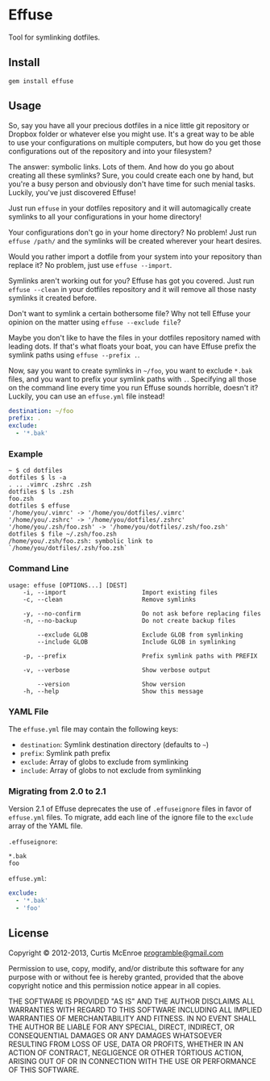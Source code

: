 # Effuse

Tool for symlinking dotfiles.

## Install

```
gem install effuse
```

## Usage

So, say you have all your precious dotfiles in a nice little git
repository or Dropbox folder or whatever else you might use. It's a
great way to be able to use your configurations on multiple computers,
but how do you get those configurations out of the repository and into
your filesystem?

The answer: symbolic links. Lots of them. And how do you go about
creating all these symlinks? Sure, you could create each one by hand,
but you're a busy person and obviously don't have time for such menial
tasks. Luckily, you've just discovered Effuse!

Just run `effuse` in your dotfiles repository and it will automagically
create symlinks to all your configurations in your home directory!

Your configurations don't go in your home directory? No problem! Just
run `effuse /path/` and the symlinks will be created wherever your heart
desires.

Would you rather import a dotfile from your system into your repository
than replace it? No problem, just use `effuse --import`.

Symlinks aren't working out for you? Effuse has got you covered. Just
run `effuse --clean` in your dotfiles repository and it will remove all
those nasty symlinks it created before.

Don't want to symlink a certain bothersome file? Why not tell Effuse
your opinion on the matter using `effuse --exclude file`?

Maybe you don't like to have the files in your dotfiles repository named
with leading dots. If that's what floats your boat, you can have Effuse
prefix the symlink paths using `effuse --prefix .`.

Now, say you want to create symlinks in `~/foo`, you want to exclude
`*.bak` files, and you want to prefix your symlink paths with `.`.
Specifying all those on the command line every time you run Effuse
sounds horrible, doesn't it? Luckily, you can use an `effuse.yml` file
instead!

```yaml
destination: ~/foo
prefix: .
exclude:
  - '*.bak'
```

### Example

```
~ $ cd dotfiles
dotfiles $ ls -a
. .. .vimrc .zshrc .zsh
dotfiles $ ls .zsh
foo.zsh
dotfiles $ effuse
'/home/you/.vimrc' -> '/home/you/dotfiles/.vimrc'
'/home/you/.zshrc' -> '/home/you/dotfiles/.zshrc'
'/home/you/.zsh/foo.zsh' -> '/home/you/dotfiles/.zsh/foo.zsh'
dotfiles $ file ~/.zsh/foo.zsh
/home/you/.zsh/foo.zsh: symbolic link to `/home/you/dotfiles/.zsh/foo.zsh`
```

### Command Line

```
usage: effuse [OPTIONS...] [DEST]
    -i, --import                     Import existing files
    -c, --clean                      Remove symlinks

    -y, --no-confirm                 Do not ask before replacing files
    -n, --no-backup                  Do not create backup files

        --exclude GLOB               Exclude GLOB from symlinking
        --include GLOB               Include GLOB in symlinking

    -p, --prefix                     Prefix symlink paths with PREFIX

    -v, --verbose                    Show verbose output

        --version                    Show version
    -h, --help                       Show this message
```

### YAML File

The `effuse.yml` file may contain the following keys:

* `destination`: Symlink destination directory (defaults to `~`)
* `prefix`: Symlink path prefix
* `exclude`: Array of globs to exclude from symlinking
* `include`: Array of globs to not exclude from symlinking

### Migrating from 2.0 to 2.1

Version 2.1 of Effuse deprecates the use of `.effuseignore` files in
favor of `effuse.yml` files. To migrate, add each line of the ignore
file to the `exclude` array of the YAML file.

`.effuseignore`:

```
*.bak
foo
```

`effuse.yml`:

```yaml
exclude:
  - '*.bak'
  - 'foo'
```

## License

Copyright © 2012-2013, Curtis McEnroe <programble@gmail.com>

Permission to use, copy, modify, and/or distribute this software for any
purpose with or without fee is hereby granted, provided that the above
copyright notice and this permission notice appear in all copies.

THE SOFTWARE IS PROVIDED "AS IS" AND THE AUTHOR DISCLAIMS ALL WARRANTIES
WITH REGARD TO THIS SOFTWARE INCLUDING ALL IMPLIED WARRANTIES OF
MERCHANTABILITY AND FITNESS. IN NO EVENT SHALL THE AUTHOR BE LIABLE FOR
ANY SPECIAL, DIRECT, INDIRECT, OR CONSEQUENTIAL DAMAGES OR ANY DAMAGES
WHATSOEVER RESULTING FROM LOSS OF USE, DATA OR PROFITS, WHETHER IN AN
ACTION OF CONTRACT, NEGLIGENCE OR OTHER TORTIOUS ACTION, ARISING OUT OF
OR IN CONNECTION WITH THE USE OR PERFORMANCE OF THIS SOFTWARE.
